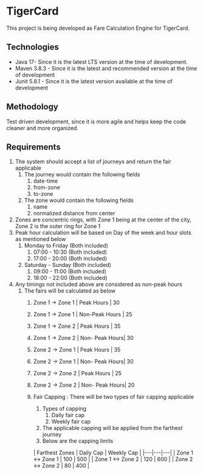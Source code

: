 # TigerCard

This project is being developed as Fare Calculation Engine for TigerCard.

## Technologies

* Java 17- Since it is the latest LTS version at the time of development.
* Maven 3.8.3 - Since it is the latest and recommended version at the time of development
* Junit 5.8.1 - Since it is the latest version available at the time of development

## Methodology

Test driven development, since it is more agile and helps keep the code cleaner and more organized.

## Requirements

1. The system should accept a list of journeys and return the fair applicable
    1. The journey would contain the following fields
        1. date-time
        2. from-zone
        3. to-zone
    2. The zone would contain the following fields
        1. name
        2. normalized distance from center
2. Zones are concentric rings, with Zone 1 being at the center of the city, Zone 2 is the outer ring for Zone 1
3. Peak hour calculation will be based on Day of the week and hour slots as mentioned below
    1. Monday to Friday (Both included)
        1. 07:00 - 10:30 (Both included)
        2. 17:00 - 20:00 (Both included)
    2. Saturday - Sunday (Both included)
        1. 09:00 - 11:00 (Both included)
        2. 18:00 - 22:00 (Both included)
4. Any timings not included above are considered as non-peak hours
    1. The fairs will be calculated as below
        1. Zone 1 -> Zone 1 | Peak Hours | 30
        2. Zone 1 -> Zone 1 | Non-Peak Hours | 25
        3. Zone 1 -> Zone 2 | Peak Hours | 35
        4. Zone 1 -> Zone 2 | Non- Peak Hours| 30
        5. Zone 2 -> Zone 1 | Peak Hours | 35
        6. Zone 2 -> Zone 1 | Non- Peak Hours| 30
        7. Zone 2 -> Zone 2 | Peak Hours | 25
        8. Zone 2 -> Zone 2 | Non- Peak Hours| 20
        9. Fair Capping : There will be two types of fair capping applicable
            1. Types of capping
                1. Daily fair cap
                2. Weekly fair cap
            2. The applicable capping will be applied from the farthest journey
            3. Below are the capping limits

           |  Farthest Zones |  Daily Cap |  Weekly Cap   |
                    |---|---|---|
           |  Zone 1 <-> Zone 1   | 100  |  500 |
           |  Zone 1 <-> Zone 2 | 120  | 600  |
           |  Zone 2 <-> Zone 2 | 80  | 400  |